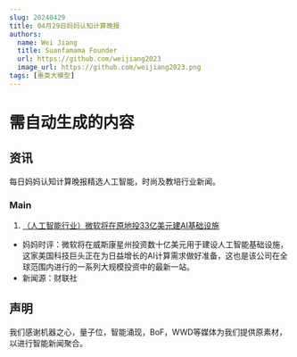 ```yaml
---
slug: 20240429
title: 04月29日妈妈认知计算晚报
authors:
  name: Wei Jiang
  title: Suanfamama Founder
  url: https://github.com/weijiang2023
  image_url: https://github.com/weijiang2023.png
tags: [垂类大模型]
---
```


# 需自动生成的内容
## 资讯
每日妈妈认知计算晚报精选人工智能，时尚及教培行业新闻。

### Main

1. [（人工智能行业）微软将在原地投33亿美元建AI基础设施](https://www.cls.cn/detail/1670891)
* 妈妈时评：微软将在威斯康星州投资数十亿美元用于建设人工智能基础设施，这家美国科技巨头正在为日益增长的AI计算需求做好准备，这也是该公司在全球范围内进行的一系列大规模投资中的最新一站。
* 新闻源：财联社

## 声明

我们感谢机器之心，量子位，智能涌现，BoF，WWD等媒体为我们提供原素材，以进行智能新闻聚合。